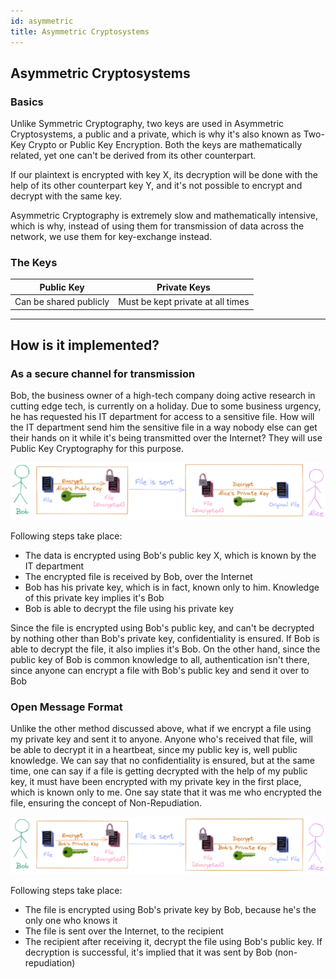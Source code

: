 ```yaml
---
id: asymmetric
title: Asymmetric Cryptosystems
---
```


## Asymmetric Cryptosystems

### Basics
Unlike Symmetric Cryptography, two keys are used in Asymmetric Cryptosystems, a public and a private, which is why it's also known as Two-Key Crypto or Public Key Encryption. Both the keys are mathematically related, yet one can't be derived from its other counterpart.

If our plaintext is encrypted with key X, its decryption will be done with the help of its other counterpart key Y, and it's not possible to encrypt and decrypt with the same key.

Asymmetric Cryptography is extremely slow and mathematically intensive, which is why, instead of using them for transmission of data across the network, we use them for key-exchange instead.

### The Keys
Public Key | Private Keys
-|-
Can be shared publicly | Must be kept private at all times

---

## How is it implemented?
### As a secure channel for transmission
Bob, the business owner of a high-tech company doing active research in cutting edge tech, is currently on a holiday. Due to some business urgency, he has requested his IT department for access to a sensitive file. How will the IT department send him the sensitive file in a way nobody else can get their hands on it while it's being transmitted over the Internet? They will use Public Key Cryptography for this purpose.

![Asymmetric Cryptography as a secure medium for transmission](/img/docs/crypto/cryptosystems/asymmetric_confidentiality.png)

Following steps take place:
- The data is encrypted using Bob's public key X, which is known by the IT department
- The encrypted file is received by Bob, over the Internet
- Bob has his private key, which is in fact, known only to him. Knowledge of this private key implies it's Bob
- Bob is able to decrypt the file using his private key

Since the file is encrypted using Bob's public key, and can't be decrypted by nothing other than Bob's private key, confidentiality is ensured. 
If Bob is able to decrypt the file, it also implies it's Bob. On the other hand, since the public key of Bob is common knowledge to all, authentication isn't there, since anyone can encrypt a file with Bob's public key and send it over to Bob

### Open Message Format
Unlike the other method discussed above, what if we encrypt a file using my private key and sent it to anyone. Anyone who's received that file, will be able to decrypt it in a heartbeat, since my public key is, well public knowledge. We can say that no confidentiality is ensured, but at the same time, one can say if a file is getting decrypted with the help of my public key, it must have been encrypted with my private key in the first place, which is known only to me. One say state that it was me who encrypted the file, ensuring the concept of Non-Repudiation.

![Asymmetric Cryptography as a means for non-repudiation](/img/docs/crypto/cryptosystems/openmessage.png)

Following steps take place:
- The file is encrypted using Bob's private key by Bob, because he's the only one who knows it
- The file is sent over the Internet, to the recipient
- The recipient after receiving it, decrypt the file using Bob's public key. If decryption is successful, it's implied that it was sent by Bob (non-repudiation)
